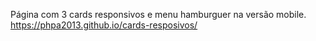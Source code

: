 Página com 3 cards responsivos e menu hamburguer na versão mobile.
https://phpa2013.github.io/cards-resposivos/
